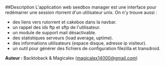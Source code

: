 ##Description
L'application web seedbox manager est une interface pour redémarrer une session rtorrent d'un utilisateur unix.
On n'y trouve aussi :

 * des liens vers rutorrent et cakebox dans la navbar.
 * un rappel des ids ftp et sftp de l'utilisateur.
 * un module de support mail désactivable.
 * des statistiques serveurs (load average, uptime).
 * des informations utilisateurs (espace disque, adresse ip visiteur).
 * un outil pour générer des fichiers de configuration filezilla et transdroid.

**Auteur :** Backtoback & Magicalex (magicalex14000@gmail.com)
